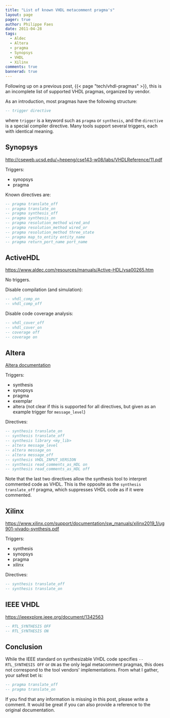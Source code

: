 ```yaml
---
title: "List of known VHDL metacomment pragma's"
layout: page 
pager: true
author: Philippe Faes
date: 2011-04-28
tags: 
  - Aldec
  - Altera
  - pragma
  - Synopsys
  - VHDL
  - Xilinx
comments: true
bannerad: true
---
```



Following up on a previous post, {{< page "tech/vhdl-pragmas" >}}, this is an incomplete list of supported VHDL pragmas, organized by vendor.

As an introduction, most pragmas have the following structure:

```vhdl
-- trigger directive
```

where `trigger` is a keyword such as `pragma` or `synthesis`, and the `directive` is a special compiler directive.
Many tools support several triggers, each with identical meaning.

## Synopsys

<http://cseweb.ucsd.edu/~hepeng/cse143-w08/labs/VHDLReference/11.pdf>

Triggers:

* synopsys
* pragma

Known directives are:

```vhdl
-- pragma translate_off
-- pragma translate_on
-- pragma synthesis_off
-- pragma synthesis_on
-- pragma resolution_method wired_and
-- pragma resolution_method wired_or
-- pragma resolution_method three_state 
-- pragma map_to_entity entity_name
-- pragma return_port_name port_name
```

## ActiveHDL

<https://www.aldec.com/resources/manuals/Active-HDL/vsa00265.htm> 

No triggers.

Disable compilation (and simulation):

```vhdl
-- vhdl_comp_on
-- vhdl_comp_off
```

Disable code coverage analysis:

```vhdl
-- vhdl_cover_off
-- vhdl_cover_on
-- coverage off
-- coverage on
```

## Altera

[Altera documentation](https://www.intel.com/content/www/us/en/programmable/quartushelp/current/index.htm#hdl/vhdl/vhdl_file_dir.htm) 

Triggers:

* synthesis
* synopsys
* pragma
* exemplar
* altera  (not clear if this is supported for all directives, but given as an example trigger for `message_level`)


Directives:

```vhdl
-- synthesis translate_on
-- synthesis translate_off
-- synthesis library <my_lib>
-- altera message_level
-- altera message_on
-- altera message_off
-- synthesis VHDL_INPUT_VERSION
-- synthesis read_comments_as_HDL on
-- synthesis read_comments_as_HDL off
```

Note that the last two directives allow the synthesis tool to interpret commented code as VHDL. This is the opposite as the `synthesis translate_off` pragma, which suppresses VHDL code as if it were commented.

## Xilinx

<https://www.xilinx.com/support/documentation/sw_manuals/xilinx2019_1/ug901-vivado-synthesis.pdf> 

Triggers:

* synthesis
* synopsys
* pragma
* xilinx

Directives:

```vhdl
-- synthesis translate_off
-- synthesis translate_on
```

## IEEE VHDL

<https://ieeexplore.ieee.org/document/1342563>

```vhdl
-- RTL_SYNTHESIS OFF
-- RTL_SYNTHESIS ON
```

## Conclusion

While the IEEE standard on synthesizable VHDL code specifies `-- RTL_SYNTHESIS OFF` or `ON` as the only legal metacomment pragmas, this does not correspond to the tool vendors' implementations. From what I gather, your safest bet is:

```vhdl
-- pragma translate_off
-- pragma translate_on
```

If you find that any information is missing in this post, please write a comment. It would be great if you can also provide a reference to the original documentation.
